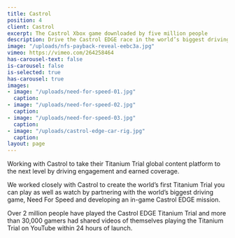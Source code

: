 ```yaml
---
title: Castrol
position: 4
client: Castrol
excerpt: The Castrol Xbox game downloaded by five million people
description: Drive the Castrol EDGE race in the world’s biggest driving game
image: "/uploads/nfs-payback-reveal-eebc3a.jpg"
vimeo: https://vimeo.com/264258464
has-carousel-text: false
is-carousel: false
is-selected: true
has-carousel: true
images:
- image: "/uploads/need-for-speed-01.jpg"
  caption: 
- image: "/uploads/need-for-speed-02.jpg"
  caption: 
- image: "/uploads/need-for-speed-03.jpg"
  caption: 
- image: "/uploads/castrol-edge-car-rig.jpg"
  caption: 
layout: page
---
```


Working with Castrol to take their Titanium Trial global content platform to the next level by driving engagement and earned coverage.

We worked closely with Castrol to create the world’s first Titanium Trial you can play as well as watch by partnering with the world’s biggest driving game, Need For Speed and developing an in-game Castrol EDGE mission.

Over 2 million people have played the Castrol EDGE Titanium Trial and more than 30,000 gamers had shared videos of themselves playing the Titanium Trial on YouTube within 24 hours of launch.